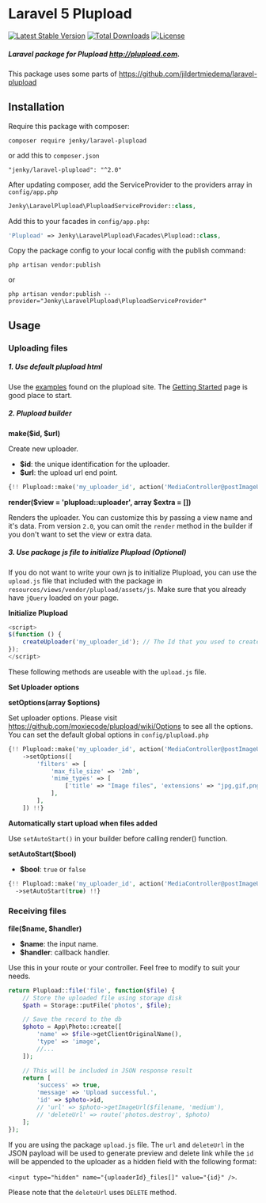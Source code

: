 # Laravel 5 Plupload

[![Latest Stable Version](https://poser.pugx.org/jenky/laravel-plupload/v/stable.svg)](https://packagist.org/packages/jenky/laravel-plupload)
[![Total Downloads](https://poser.pugx.org/jenky/laravel-plupload/d/total.svg)](https://packagist.org/packages/jenky/laravel-plupload)
[![License](https://poser.pugx.org/jenky/laravel-plupload/license.svg)](https://packagist.org/packages/jenky/laravel-plupload)

##### Laravel package for Plupload http://plupload.com.
This package uses some parts of https://github.com/jildertmiedema/laravel-plupload

## Installation
Require this package with composer:

```
composer require jenky/laravel-plupload
```

or add this to `composer.json`

```
"jenky/laravel-plupload": "^2.0"
```

After updating composer, add the ServiceProvider to the providers array in `config/app.php`
```php
Jenky\LaravelPlupload\PluploadServiceProvider::class,
```

Add this to your facades in `config/app.php`:

```php
'Plupload' => Jenky\LaravelPlupload\Facades\Plupload::class,
```

Copy the package config to your local config with the publish command:

```
php artisan vendor:publish
```
or
```
php artisan vendor:publish --provider="Jenky\LaravelPlupload\PluploadServiceProvider"
```


## Usage


### Uploading files
##### 1. Use default plupload html

Use the [examples](http://www.plupload.com/examples) found on the plupload site. The [Getting Started](http://plupload.com/docs/Getting-Started) page is good place to start.


##### 2. Plupload builder

**make($id, $url)**

Create new uploader.
* **$id**: the unique identification for the uploader.
* **$url**: the upload url end point.
```php
{!! Plupload::make('my_uploader_id', action('MediaController@postImageUpload'))->render() !!}
```

**render($view = 'plupload::uploader', array $extra = [])**

Renders the uploader. You can customize this by passing a view name and it's data. From version `2.0`, you can omit the `render` method in the builder if you don't want to set the view or extra data.

##### 3. Use package js file to initialize Plupload (Optional)

If you do not want to write your own js to initialize Plupload, you can use the `upload.js` file that included with the package in `resources/views/vendor/plupload/assets/js`. Make sure that you already have `jQuery` loaded on your page.

**Initialize Plupload**

```js
<script>
$(function () {
    createUploader('my_uploader_id'); // The Id that you used to create with the builder
});
</script>
```


These following methods are useable with the `upload.js` file.

**Set Uploader options**

**setOptions(array $options)**

Set uploader options. Please visit https://github.com/moxiecode/plupload/wiki/Options to see all the options. You can set the default global options in `config/plupload.php`

```php
{!! Plupload::make('my_uploader_id', action('MediaController@postImageUpload'))
    ->setOptions([
        'filters' => [
            'max_file_size' => '2mb',
            'mime_types' => [
                ['title' => "Image files", 'extensions' => "jpg,gif,png"],
            ],
        ],
    ]) !!}
```

**Automatically start upload when files added**

Use `setAutoStart()` in your builder before calling render() function.

**setAutoStart($bool)**

* **$bool**: `true` or `false`

```php
{!! Plupload::make('my_uploader_id', action('MediaController@postImageUpload'))
  ->setAutoStart(true) !!}
```


### Receiving files


**file($name, $handler)**
* **$name**: the input name.
* **$handler**: callback handler.

Use this in your route or your controller. Feel free to modify to suit your needs.

```php
return Plupload::file('file', function($file) {
    // Store the uploaded file using storage disk
    $path = Storage::putFile('photos', $file);

    // Save the record to the db
    $photo = App\Photo::create([
        'name' => $file->getClientOriginalName(),
        'type' => 'image',
        //...
    ]);

    // This will be included in JSON response result
    return [
        'success' => true,
        'message' => 'Upload successful.',
        'id' => $photo->id,
        // 'url' => $photo->getImageUrl($filename, 'medium'),
        // 'deleteUrl' => route('photos.destroy', $photo)
    ];
});
```

If you are using the package `upload.js` file. The `url` and `deleteUrl` in the JSON payload will be used to generate preview and delete link while the `id` will be appended to the uploader as a hidden field with the following format:

`<input type="hidden" name="{uploaderId}_files[]" value="{id}" />`.

Please note that the `deleteUrl` uses `DELETE` method.
